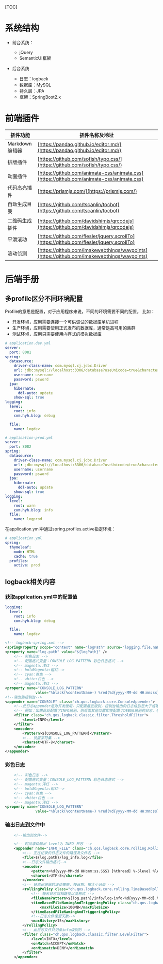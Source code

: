 [TOC]

# 系统结构

- 前台系统：
  - jQuery
  - SemanticUI框架
- 后台系统

  - 日志：logback
  - 数据库：MySQL
  - 持久层：JPA
  - 框架：SpringBoot2.x

# 前端插件

| 插件功能       | 插件名称及地址                                               |
| -------------- | ------------------------------------------------------------ |
| Markdown编辑器 | [https://pandao.github.io/editor.md/](https://pandao.github.io/editor.md/) |
| 排版插件       | [https://github.com/sofish/typo.css/](https://github.com/sofish/typo.css/) |
| 动画插件       | [https://github.com/animate-css/animate.css](https://github.com/animate-css/animate.css) |
| 代码高亮插件   | [https://prismjs.com/](https://prismjs.com/)                 |
| 自动生成目录   | [https://github.com/tscanlin/tocbot](https://github.com/tscanlin/tocbot) |
| 二维码生成插件 | [https://github.com/davidshimjs/qrcodejs](https://github.com/davidshimjs/qrcodejs) |
| 平滑滚动       | [https://github.com/flesler/jquery.scrollTo](https://github.com/flesler/jquery.scrollTo) |
| 滚动侦测       | [https://github.com/imakewebthings/waypoints](https://github.com/imakewebthings/waypoints) |

# 后端手册

## 多profile区分不同环境配置

Profile的意思是配置，对于应用程序来说，不同的环境需要不同的配置。
比如：

- 开发环境，应用需要连接一个可供调试的数据库单机进程
- 生产环境，应用需要使用正式发布的数据库，通常是高可用的集群
- 测试环境，应用只需要使用内存式的模拟数据库

```yml
# application.dev.yml
server:
  port: 8081
spring:
  datasource:
    driver-class-name: com.mysql.cj.jdbc.Driver
    url: jdbc:mysql://localhost:3306/database?useUnicode=true&characterEncoding=utf-8&serverTimezone=UTC&useSSL=true
    username: username
    password: psword
  jpa:
    hibernate:
      ddl-auto: update
    show-sql: true
logging:
  level:
    root: info
    com.hyh.blog: debug

  file:
    name: logdev
```

```yml
# application-prod.yml
server:
  port: 8082
spring:
  datasource:
    driver-class-name: com.mysql.cj.jdbc.Driver
    url: jdbc:mysql://localhost:3306/database?useUnicode=true&characterEncoding=utf-8&serverTimezone=UTC&useSSL=true
    username: username
    password: psword
  jpa:
    hibernate:
      ddl-auto: update
    show-sql: true
logging:
  level:
    root: warn
    com.hyh.blog: info
  file:
    name: logprod
```

在application.yml中通过spring.profiles.active指定环境：

```yml
# application.yml
spring:
  thymeleaf:
    mode: HTML
    cache: true
  profiles:
    active: prod
```

## logback相关内容

### 获取application.yml中的配置值

```yml
logging:
  level:
    root: info
    com.hyh.blog: debug

  file:
    name: logdev
```

```xml
<!-- logback-spring.xml -->
<springProperty scope="context" name="logPath" source="logging.file.name"/>
<property name="log.path" value="${logPath}" />
    <!-- 彩色日志 -->
    <!-- 配置格式变量：CONSOLE_LOG_PATTERN 彩色日志格式 -->
    <!-- magenta:洋红 -->
    <!-- boldMagenta:粗红-->
    <!-- cyan:青色 -->
    <!-- white:白色 -->
    <!-- magenta:洋红 -->
<property name="CONSOLE_LOG_PATTERN"
              value="%black(%contextName-) %red(%d{yyyy-MM-dd HH:mm:ss}) %green([%thread]) %highlight(%-5level) %boldMagenta(%logger{36}) - %gray(%msg%n)"/>
<!--输出到控制台-->
<appender name="CONSOLE" class="ch.qos.logback.core.ConsoleAppender">
    <!--此日志appender是为开发使用，只配置最底级别，控制台输出的日志级别是大于或等于此级别的日志信息-->
    <!-- 例如：如果此处配置了INFO级别，则后面其他位置即使配置了DEBUG级别的日志，也不会被输出 -->
    <filter class="ch.qos.logback.classic.filter.ThresholdFilter">
        <level>INFO</level>
    </filter>
    <encoder>
        <Pattern>${CONSOLE_LOG_PATTERN}</Pattern>
        <!-- 设置字符集 -->
        <charset>UTF-8</charset>
    </encoder>
</appender>
```

### 彩色日志

```xml
    <!-- 彩色日志 -->
    <!-- 配置格式变量：CONSOLE_LOG_PATTERN 彩色日志格式 -->
    <!-- magenta:洋红 -->
    <!-- boldMagenta:粗红-->
    <!-- cyan:青色 -->
    <!-- white:白色 -->
    <!-- magenta:洋红 -->
<property name="CONSOLE_LOG_PATTERN"
              value="%black(%contextName-) %red(%d{yyyy-MM-dd HH:mm:ss}) %green([%thread]) %highlight(%-5level) %boldMagenta(%logger{36}) - %gray(%msg%n)"/>
```

### 输出日志到文件中

```xml
    <!--输出到文件-->

    <!-- 时间滚动输出 level为 INFO 日志 -->
    <appender name="INFO_FILE" class="ch.qos.logback.core.rolling.RollingFileAppender">
        <!-- 正在记录的日志文件的路径及文件名 -->
        <file>${log.path}/log_info.log</file>
        <!--日志文件输出格式-->
        <encoder>
            <pattern>%d{yyyy-MM-dd HH:mm:ss.SSS} [%thread] %-5level %logger{50} - %msg%n</pattern>
            <charset>UTF-8</charset>
        </encoder>
        <!-- 日志记录器的滚动策略，按日期，按大小记录 -->
        <rollingPolicy class="ch.qos.logback.core.rolling.TimeBasedRollingPolicy">
            <!-- 每天日志归档路径以及格式 -->
            <fileNamePattern>${log.path}/info/log-info-%d{yyyy-MM-dd}.%i.log</fileNamePattern>
            <timeBasedFileNamingAndTriggeringPolicy class="ch.qos.logback.core.rolling.SizeAndTimeBasedFNATP">
                <maxFileSize>100MB</maxFileSize>
            </timeBasedFileNamingAndTriggeringPolicy>
            <!--日志文件保留天数-->
            <maxHistory>15</maxHistory>
        </rollingPolicy>
        <!-- 此日志文件只记录info级别的 -->
        <filter class="ch.qos.logback.classic.filter.LevelFilter">
            <level>INFO</level>
            <onMatch>ACCEPT</onMatch>
            <onMismatch>DENY</onMismatch>
        </filter>
    </appender>
```

